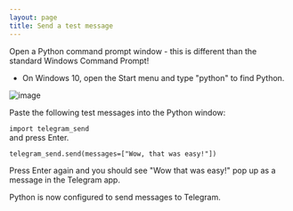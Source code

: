 ```yaml
---
layout: page
title: Send a test message
---
```


Open a Python command prompt window - this is different than the standard Windows Command Prompt!
- On Windows 10, open the Start menu and type "python" to find Python. <br>

![image](https://user-images.githubusercontent.com/27331078/128942559-518b9c17-d23d-4ab0-9880-424da601d461.png)

Paste the following test messages into the Python window:

`import telegram_send`
<br>
and press Enter.

`telegram_send.send(messages=["Wow, that was easy!"])`

Press Enter again and you should see "Wow that was easy!" pop up as a message in the Telegram app.

Python is now configured to send messages to Telegram.

